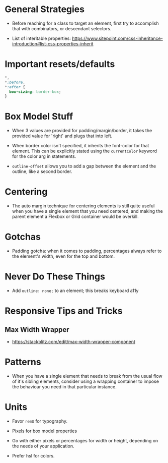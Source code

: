 # General Strategies

- Before reaching for a class to target an element, first try to accomplish that with combinators, or descendant selectors.

- List of interitable properties: https://www.sitepoint.com/css-inheritance-introduction#list-css-properties-inherit

# Important resets/defaults

```css
*,
*:before,
*:after {
  box-sizing: border-box;
}
```

# Box Model Stuff

- When 3 values are provided for padding/margin/border, it takes the provided value for 'right' and plugs that into left.

- When border color isn't specified, it inherits the font-color for that element. This can be explicitly stated using the `currentColor` keyword for the color arg in statements.

- `outline-offset` allows you to add a gap between the element and the outline, like a second border.

# Centering

- The auto margin technique for centering elements is still quite useful when you have a single element that you need centered, and making the parent element a Flexbox or Grid container would be overkill.

# Gotchas

- Padding gotcha: when it comes to padding, percentages always refer to the element's width, even for the top and bottom.
  
# Never Do These Things

- Add `outline: none;` to an element; this breaks keyboard a11y

# Responsive Tips and Tricks

## Max Width Wrapper

- https://stackblitz.com/edit/max-width-wrapper-component

# Patterns 

- When you have a single element that needs to break from the usual flow of it's sibling elements, consider using a wrapping container to impose the behaviour you need in that particular instance.
  
# Units

- Favor `rem`s for typography.

- Pixels for box model properties

- Go with either pixels or percentages for width or height, depending on the needs of your application.

- Prefer hsl for colors.
  
